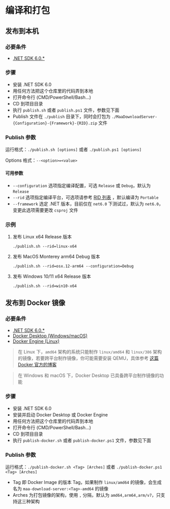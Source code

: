# 编译和打包

## 发布到本机

### 必要条件

* [.NET SDK 6.0.*](https://dotnet.microsoft.com/en-us/download/dotnet)

### 步骤

* 安装 .NET SDK 6.0
* 用任何方法把这个仓库里的代码弄到本地
* 打开命令行 (CMD/PowerShell/Bash...)
* CD 到项目目录
* 执行 `publish.sh` 或者 `publish.ps1` 文件，参数见下面
* Publish 文件在 `./publish` 目录下，同时会打包为 `./MaaDownloadServer-{Configuration}-{Framework}-{RID}.zip` 文件

### Publish 参数

运行格式：`./publish.sh [options]` 或者 `./publish.ps1 [options]`

Options 格式：`--<option>=<value>`

#### 可用参数

* `--configuration` 选项指定编译配置，可选 `Release` 或 `Debug`，默认为 `Release`
* `--rid` 选项指定编译平台，可选项请参考 [RID 列表](https://docs.microsoft.com/en-us/dotnet/core/rid-catalog) ，默认编译为 `Portable`
* `--framework` 选定 .NET 版本，目前仅在 `net6.0` 下测试过，默认为 `net6.0`，变更此选项需要更改 `csproj` 文件


### 示例

1. 发布 Linux x64 Release 版本
    ```shell
    ./publish.sh --rid=linux-x64
    ```
2. 发布 MacOS Monterey arm64 Debug 版本
    ```shell
   ./publish.sh --rid=osx.12-arm64 --configuration=Debug
   ```
3. 发布 Windows 10/11 x64 Release 版本
    ```shell
   ./publish.sh --rid=win10-x64
   ```

## 发布到 Docker 镜像

### 必要条件

* [.NET SDK 6.0.*](https://dotnet.microsoft.com/en-us/download/dotnet)
* [Docker Desktop (Windows/macOS)](https://docs.docker.com/desktop/)
* [Docker Engine (Linux)](https://docs.docker.com/engine/)

> 在 Linux 下，`amd64` 架构的系统只能制作 `linux/amd64` 和 `linux/386` 架构的镜像，若要跨平台制作镜像，你可能需要安装 QEMU，具体参考 [这篇 Docker 官方的博客](https://www.docker.com/blog/multi-platform-docker-builds/)

> 在 Windows 和 macOS 下，Docker Desktop 已具备跨平台制作镜像的功能

### 步骤

* 安装 .NET SDK 6.0
* 安装并启动 Docker Desktop 或 Docker Engine
* 用任何方法把这个仓库里的代码弄到本地
* 打开命令行 (CMD/PowerShell/Bash...)
* CD 到项目目录
* 执行 `publish-docker.sh` 或者 `publish-docker.ps1` 文件，参数见下面

### Publish 参数

运行格式：`./publish-docker.sh <Tag> [Arches]` 或者 `./publish-docker.ps1 <Tag> [Arches]`

* Tag 即 Docker Image 的版本 Tag，如果制作 `linux/amd64` 的镜像，会生成名为 `maa-download-server:<Tag>-amd64` 的镜像
* Arches 为打包镜像的架构，使用 `,` 分隔，默认为 `amd64,arm64,arm/v7`，只支持这三种架构

